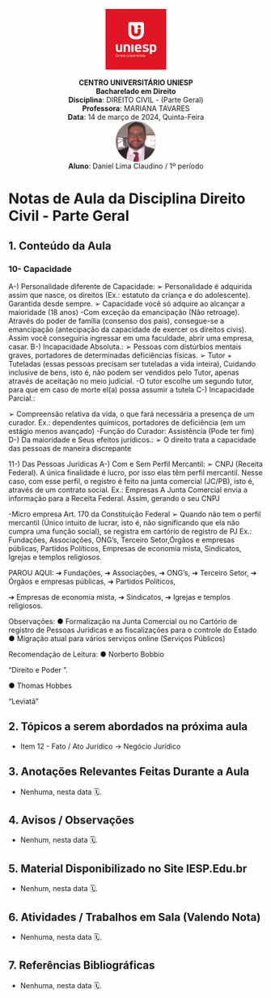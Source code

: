 <div align="center">

<p align="center"><img height="120" src="../../../figuras/LOGO_UNIESP.png"> </p>

<p align="center"><b>CENTRO UNIVERSITÁRIO UNIESP</b><br>
<b>Bacharelado em Direito</b><br>
<b>Disciplina</b>: DIREITO CIVIL - (Parte Geral)<br>
<b>Professora</b>: MARIANA TAVARES<br>
<b>Data</b>: 14 de março de 2024, Quinta-Feira<br>
<img align="center" src="../../../figuras/FOTO_PERFIL_DANIEL_CLAUDINO_2023.png" width="80"><br>
<b>Aluno</b>: Daniel Lima Claudino / 1º período<br>
 </p>
</div>

# Notas de Aula da Disciplina Direito Civil - Parte Geral

## 1. Conteúdo da Aula

### 10- Capacidade

A-) Personalidade diferente de Capacidade:
➢ Personalidade é adquirida assim que nasce, os direitos (Ex.: estatuto da criança e
do adolescente). Garantida desde sempre.
➢ Capacidade você só adquire ao alcançar a maioridade (18 anos)
-Com exceção da emancipação (Não retroage). Através do poder de família
(consenso dos pais), consegue-se a emancipação (antecipação da capacidade de
exercer os direitos civis). Assim você conseguiria ingressar em uma faculdade, abrir
uma empresa, casar.
B-) Incapacidade Absoluta.:
➢ Pessoas com distúrbios mentais graves, portadores de determinadas deficiências
físicas.
➢ Tutor + Tuteladas (essas pessoas precisam ser tuteladas a vida inteira), Cuidando
inclusive de bens, isto é, não podem ser vendidos pelo Tutor, apenas através de
aceitação no meio judicial.
-O tutor escolhe um segundo tutor, para que em caso de morte el(a) possa assumir a
tutela
C-) Incapacidade Parcial.:

➢ Compreensão relativa da vida, o que fará necessária a presença de um curador.
Ex.: dependentes químicos, portadores de deficiência (em um estágio menos
avançado)
-Função do Curador: Assistência (Pode ter fim)
D-) Da maioridade e Seus efeitos jurídicos.:
➢ O direito trata a capacidade das pessoas de maneira discrepante

11-) Das Pessoas Jurídicas
A-) Com e Sem Perfil Mercantil:
➢ CNPJ (Receita Federal). A única finalidade é lucro, por isso elas têm perfil
mercantil. Nesse caso, com esse perfil, o registro é feito na junta comercial (JC/PB),
isto é, através de um contrato social. Ex.: Empresas
A Junta Comercial envia a informação para a Receita Federal. Assim, gerando o seu CNPJ

-Micro empresa Art. 170 da Constituição Federal
➢ Quando não tem o perfil mercantil (Único intuito de lucrar, isto é, não significando
que ela não cumpra uma função social), se registra em cartório de registro de PJ
Ex.: Fundações, Associações, ONG’s, Terceiro Setor,Órgãos e empresas públicas,
Partidos Políticos, Empresas de economia mista, Sindicatos, Igrejas e templos
religiosos.

PAROU AQUI:
➔ Fundações,
➔ Associações,
➔ ONG’s,
➔ Terceiro Setor,
➔ Órgãos e empresas públicas,
➔ Partidos Políticos,

➔ Empresas de economia mista,
➔ Sindicatos,
➔ Igrejas e templos religiosos.

Observações:
● Formalização na Junta Comercial ou no Cartório de registro de Pessoas Jurídicas
e as fiscalizações para o controle do Estado
● Migração atual para vários serviços online (Serviços Públicos)

Recomendação de Leitura:
● Norberto Bobbio

“Direito e Poder
”.

● Thomas Hobbes

“Leviatã”

## 2. Tópicos a serem abordados na próxima aula

- Item 12 - Fato / Ato Jurídico -> Negócio Jurídico

## 3. Anotações Relevantes Feitas Durante a Aula

- Nenhuma, nesta data 🗓.

## 4. Avisos / Observações

- Nenhum, nesta data 🗓.

## 5. Material Disponibilizado no Site IESP.Edu.br

- Nenhum, nesta data 🗓.

## 6. Atividades / Trabalhos em Sala (Valendo Nota)

- Nenhuma, nesta data 🗓.

## 7. Referências Bibliográficas

- Nenhuma, nesta data 🗓.
